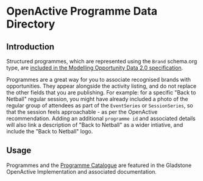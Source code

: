 # OpenActive Programme Data Directory

## Introduction
Structured programmes, which are represented using the `Brand` schema.org type, are [included in the Modelling Opportunity Data 2.0 specification](https://openactive.io/modelling-opportunity-data/#programmes-and-brands).

Programmes are a great way for you to associate recognised brands with opportunities. They appear alongside the activity listing, and do not replace the other fields that you are publishing. For example: for a specific "Back to Netball" regular session, you might have already included a photo of the regular group of attendees as part of the `EventSeries` or `SessionSeries`, so that the session feels approachable - as per the OpenActive recommendation. Adding an additional `programme id` and associated details will also link a description of "Back to Netball" as a wider intiative, and include the "Back to Netball" logo.

## Usage
Programmes and the [Programme Catalogue](https://openactive.io/programme-catalog/) are featured in the Gladstone OpenActive Implementation and associated documentation.
